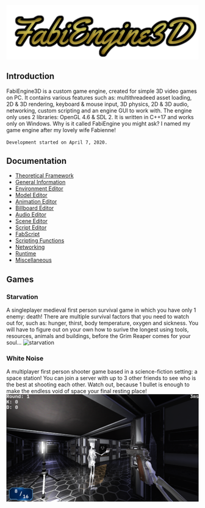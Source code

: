 ![logo](doc/images/logo.png)

## Introduction

FabiEngine3D is a custom game engine, created for simple 3D video games on PC. It contains various features such as: multithreadeed asset loading, 2D & 3D rendering, keyboard & mouse input, 3D physics, 2D & 3D audio, networking, custom scripting and an engine GUI to work with. The engine only uses 2 libraries: OpenGL 4.6 & SDL 2. It is written in C++17 and works only on Windows. Why is it called FabiEngine you might ask? I named my game engine after my lovely wife Fabienne!

`Development started on April 7, 2020.`

## Documentation

- [Theoretical Framework](doc/documents/THEORETICAL_FRAMEWORK.md)
- [General Information](doc/documents/GENERAL.md)
- [Environment Editor](doc/documents/ENVIRONMENT_EDITOR.md)
- [Model Editor](doc/documents/MODEL_EDITOR.md)
- [Animation Editor](doc/documents/ANIMATION_EDITOR.md)
- [Billboard Editor](doc/documents/BILLBOARD_EDITOR.md)
- [Audio Editor](doc/documents/AUDIO_EDITOR.md)
- [Scene Editor](doc/documents/SCENE_EDITOR.md)
- [Script Editor](doc/documents/SCRIPT_EDITOR.md)
- [FabScript](doc/documents/FABSCRIPT.md)
- [Scripting Functions](doc/documents/SCRIPT_FUNCTIONS.md)
- [Networking](doc/documents/NETWORKING.md)
- [Runtime](doc/documents/RUNTIME.md)
- [Miscellaneous](doc/documents/MISCELLANEOUS.md)

## Games

### Starvation

A singleplayer medieval first person survival game in which you have only 1 enemy: death! There are multiple survival factors that you need to watch out for, such as: hunger, thirst, body temperature, oxygen and sickness. You will have to figure out on your own how to surive the longest using tools, resources, animals and buildings, before the Grim Reaper comes for your soul...
![starvation](doc/images/starvation.png)

### White Noise

A multiplayer first person shooter game based in a science-fiction setting: a space station! You can join a server with up to 3 other friends to see who is the best at shooting each other. Watch out, because 1 bullet is enough to make the endless void of space your final resting place!
![white_noise](doc/images/white_noise.png)
